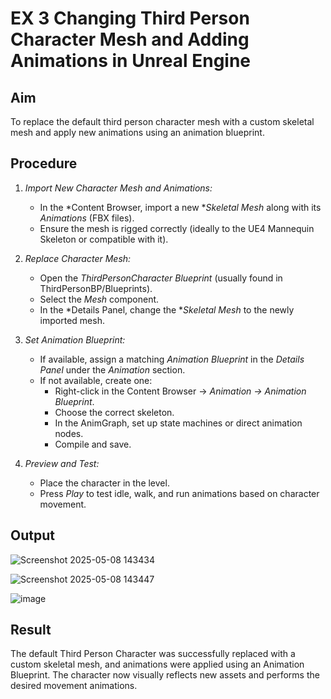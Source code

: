 # EX 3 Changing Third Person Character Mesh and Adding Animations in Unreal Engine

## Aim
To replace the default third person character mesh with a custom skeletal mesh and apply new animations using an animation blueprint.

## Procedure

1. *Import New Character Mesh and Animations:*
   - In the *Content Browser, import a new **Skeletal Mesh* along with its *Animations* (FBX files).
   - Ensure the mesh is rigged correctly (ideally to the UE4 Mannequin Skeleton or compatible with it).

2. *Replace Character Mesh:*
   - Open the *ThirdPersonCharacter Blueprint* (usually found in ThirdPersonBP/Blueprints).
   - Select the *Mesh* component.
   - In the *Details Panel, change the **Skeletal Mesh* to the newly imported mesh.

3. *Set Animation Blueprint:*
   - If available, assign a matching *Animation Blueprint* in the *Details Panel* under the *Animation* section.
   - If not available, create one:
     - Right-click in the Content Browser → *Animation → Animation Blueprint*.
     - Choose the correct skeleton.
     - In the AnimGraph, set up state machines or direct animation nodes.
     - Compile and save.

4. *Preview and Test:*
   - Place the character in the level.
   - Press *Play* to test idle, walk, and run animations based on character movement.
  
## Output

![Screenshot 2025-05-08 143434](https://github.com/user-attachments/assets/da92e5cf-9199-4e45-90e3-697916a28716)


![Screenshot 2025-05-08 143447](https://github.com/user-attachments/assets/98c10596-d453-4b40-b1c9-6fd5630b63ac)


![image](https://github.com/user-attachments/assets/b8b2a3ec-eab5-44a2-9213-097a6d7f7845)








## Result
The default Third Person Character was successfully replaced with a custom skeletal mesh, and animations were applied using an Animation Blueprint. The character now visually reflects new assets and performs the desired movement animations.
